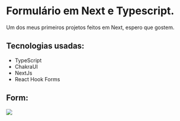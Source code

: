 # Formulário em Next e Typescript.

Um dos meus primeiros projetos feitos em Next, espero que gostem.




## Tecnologias usadas:

- TypeScript
- ChakraUI
- NextJs
- React Hook Forms


## Form:

<img src="https://github.com/Alym62/Form-em-Ts/assets/111710522/e9750081-7893-413c-9fcc-e74de494bf00">
